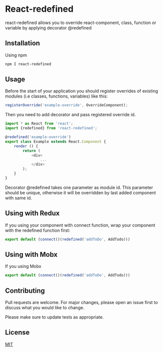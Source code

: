 # React-redefined

react-redefined allows you to override react-component, class, function or variable by applying decorator
@redefined

## Installation

Using npm

```bash
npm I react-redefined
```

## Usage

Before the start of your application you should register overrides of existing modules (i.e classes, functions, variables) like this:
```javascript
registerOverride('example-override', OverrideComponent);
```
Then you need to add decorator and pass registered override id.

```javascript
import * as React from 'react';
import {redefined} from 'react-redefined';

@redefined('example-override')
export class Example extends React.Component {
    render () {
        return (
            <div>
                ...
            </div>
        );
    }
}
```
Decorator @redefined takes one parameter as module id. This parameter should be unique, otherwise it will be overridden by last added component with same id.

## Using with Redux
If you using your component with connect function, wrap your component with the redefined function first:
```javascript
export default (connect()(redefined('addToDo', AddTodo)))
```

## Using with Mobx
If you using Mobx
```javascript
export default (connect()(redefined('addToDo', AddTodo)))
```

## Contributing
Pull requests are welcome. For major changes, please open an issue first to discuss what you would like to change.

Please make sure to update tests as appropriate.

## License
[MIT](https://choosealicense.com/licenses/mit/)
